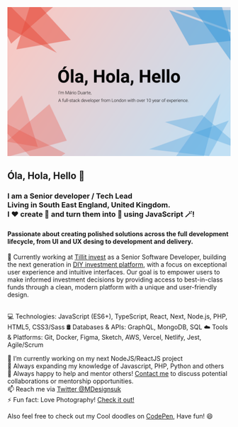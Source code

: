 <a href="https://www.marioduarte.co.uk/" target="_blank"><img src="./docs/bio.svg" alt="Hi there" /></a>

## Óla, Hola, Hello 👋
### I am a Senior developer / Tech Lead <br/>Living in South East England, United Kingdom.<br/> I ❤️ create 🐛 and turn them into 🦋 using JavaScript 🪄!
#### Passionate about creating polished solutions across the full development lifecycle, from UI and UX desing to development and delivery.
🏢 Currently working at [Tillit invest](https://tillitinvest.com/) as a Senior Software Developer, building the next generation in [DIY investment platform](https://my.tillitinvest.com/invitation/87RTMSKYG46E), with a focus on exceptional user experience and intuitive interfaces.  Our goal is to empower users to make informed investment decisions by providing access to best-in-class funds through a clean, modern platform with a unique and user-friendly design.<br/><br/>

💻 Technologies: JavaScript (ES6+), TypeScript, React, Next, Node.js, PHP, HTML5, CSS3/Sass
🛢️ Databases & APIs: GraphQL, MongoDB, SQL
☁️ Tools & Platforms: Git, Docker, Figma, Sketch, AWS, Vercel, Netlify, Jest, Agile/Scrum

🔭 I’m currently working on my next NodeJS/ReactJS project<br/>
🌱 Always expanding my knowledge of Javascript, PHP, Python and others<br/>
👯 Always happy to help and mentor others! [Contact me](https://twitter.com/MDesignsuk) to discuss potential collaborations or mentorship opportunities.<br/>
📫 Reach me via [Twitter @MDesignsuk](https://twitter.com/MDesignsuk)<br/>
⚡ Fun fact: Love Photography! [Check it out!](https://www.instagram.com/m.duarte_/)<br/>

Also feel free to check out my Cool doodles on [CodePen](https://codepen.io/MarioDesigns), Have fun! 😄

<!--
**Mario-Duarte/Mario-Duarte** is a ✨ _special_ ✨ repository because its `README.md` (this file) appears on your GitHub profile.

Here are some ideas to get you started:

- 🔭 I’m currently working on ...
- 🌱 I’m currently learning ...
- 👯 I’m looking to collaborate on ...
- 🤔 I’m looking for help with ...
- 💬 Ask me about ...
- 📫 How to reach me: ...
- 😄 Pronouns: ...
- ⚡ Fun fact: ...
-->
